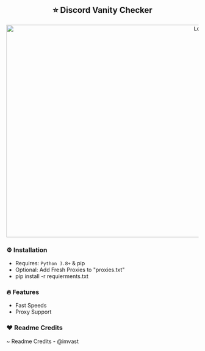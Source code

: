 <h2 align="center">⭐ Discord Vanity Checker</h2>
<div align="center">
  <kbd>
  <a href="https://github.com/Tukz1/Discord-Vanity-Checker/">
    <img src="https://media.discordapp.net/attachments/1042555520957038615/1055722153569419375/image.png" alt="Logo" width="1000" height="555">
  </a>
  </kbd>
</div>  


### ⚙️ Installation
* Requires: `Python 3.8+` & pip
* Optional: Add Fresh Proxies to "proxies.txt" 
* pip install -r requierments.txt

### 🔥 Features
* Fast Speeds
* Proxy Support

### ♥ Readme Credits
~ Readme Credits - @imvast
